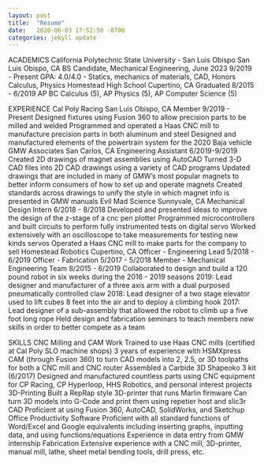 ```yaml
---
layout: post
title:  "Resume"
date:   2020-06-03 17:52:50 -0700
categories: jekyll update
---
```

ACADEMICS
California Polytechnic State University - San Luis Obispo	San Luis Obispo, CA
BS Candidate, Mechanical Engineering, June 2023	9/2019 - Present
GPA: 4.0/4.0  -  Statics, mechanics of materials, CAD, Honors Calculus, Physics
Homestead High School	Cupertino, CA
Graduated	8/2015 - 6/2019
AP BC Calculus (5), AP Physics (5), AP Computer Science (5)

EXPERIENCE
Cal Poly Racing 	San Luis Obispo, CA
Member	9/2019 - Present
Designed fixtures using Fusion 360 to allow precision parts to be milled and welded
Programmed and operated a Haas CNC mill to manufacture precision parts in both aluminum and steel
Designed and manufactured elements of the powertrain system for the 2020 Baja vehicle
GMW Associates 	San Carlos, CA
Engineering Assistant	6/2019-9/2019
Created 2D drawings of magnet assemblies using AutoCAD
Turned 3-D CAD files into 2D CAD drawings using a variety of CAD programs
Updated drawings that are included in many of GMW’s most popular magnets to better inform consumers of how to set up and operate magnets
Created standards across drawings to unify the style in which magnet info is presented in  GMW manuals
Evil Mad Science 	Sunnyvale, CA
Mechanical Design Intern	6/2018 - 8/2018
Developed and presented ideas to improve the design of the z-stage of a cnc pen plotter
Programmed microcontrollers and built circuits to perform fully instrumented tests on digital servo
Worked extensively with an oscilloscope to take measurements for testing new kinds servos
Operated a Haas CNC mill to make parts for the company to sell
Homestead Robotics	Cupertino, CA
Officer - Engineering Lead	5/2018 - 6/2019
Officer - Fabrication	5/2017 - 5/2018
Member - Mechanical Engineering Team	8/2015 - 6/2019
Collaborated to design and build a 120 pound robot in six weeks during the 2016 - 2019 seasons
2019: Lead designer and manufacturer of a three axis arm with a dual purposed pneumatically controlled claw
2018: Lead designer  of a two stage elevator used to lift cubes 8 feet into the air and to deploy a climbing hook
2017: Lead designer of a sub-assembly that allowed the robot to climb up a five foot long rope
Held design and fabrication seminars to teach members new skills in order to better compete as a team

SKILLS
CNC Milling and CAM Work
Trained to use Haas CNC mills (certified at Cal Poly SLO machine shops)
3 years of experience with HSMXpress CAM (through Fusion 360) to turn CAD models into 2, 2.5, or 3D toolpaths for both a CNC mill and CNC router
Assembled a Carbide 3D Shapeoko 3 kit (6/2017)
Designed and manufactured countless parts using CNC equipment for CP Racing, CP Hyperloop, 
HHS Robotics, and personal interest projects
3D-Printing
Built a RepRap style 3D-printer that runs Marlin firmware 
Can turn 3D models into G-Code and print them using repetier host and slic3r
CAD
Proficient at using Fusion 360, AutoCAD,  SolidWorks, and Sketchup
Office Productivity Software
Proficient with all standard functions of Word/Excel and Google equivalents including inserting graphs, inputting data, and using functions/equations
Experience in data entry from GMW internship
Fabrication
Extensive experience with a CNC mill, 3D-printer, manual mill, lathe, sheet metal bending tools, drill press, etc.
